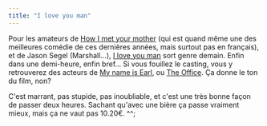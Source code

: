 ```yaml
---
title: "I love you man"
---
```


Pour les amateurs de [How I met your
mother](http://www.imdb.com/title/tt0460649/) (qui est quand même une des
meilleures comédie de ces dernières années, mais surtout pas en français), et
de Jason Segel (Marshall…), [I love you
man](http://www.imdb.com/title/tt1155056/) sort genre demain. Enfin dans une
demi-heure, enfin bref... Si vous fouillez le casting, vous y retrouverez des
acteurs de [My name is Earl](http://www.imdb.com/title/tt0460091/), ou [The
Office](http://www.imdb.com/title/tt0386676/). Ça donne le ton du film, non?

C'est marrant, pas stupide, pas inoubliable, et c'est une très bonne façon de
passer deux heures. Sachant qu'avec une bière ça passe vraiment mieux, mais ça
ne vaut pas 10.20€. ^^;

